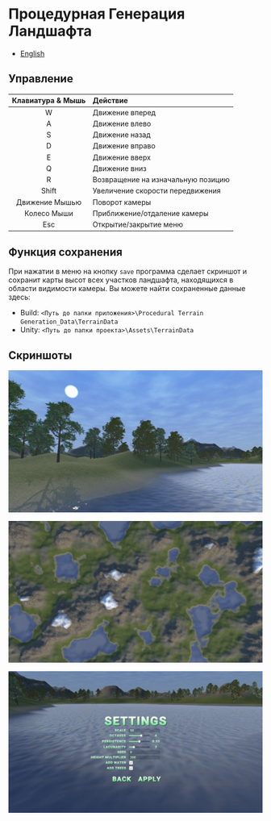 # Процедурная Генерация Ландшафта

- [English](README.md)

## Управление

| Клавиатура & Мышь | Действие |
|:-:|:-|
| W | Движение вперед |
| A | Движение влево |
| S | Движение назад |
| D | Движение вправо |
| E | Движение вверх |
| Q | Движение вниз |
| R | Возвращение на изначальную позицию |
| Shift | Увеличение скорости передвижения |
| Движение Мышью | Поворот камеры |
| Колесо Мыши | Приближение/отдаление камеры |
| Esc | Открытие/закрытие меню |

## Функция сохранения

При нажатии в меню на кнопку `save` программа сделает скриншот и сохранит карты высот всех участков ландшафта, находящихся в области видимости камеры. Вы можете найти сохраненные данные здесь:

- Build: `<Путь до папки приложения>\Procedural Terrain Generation_Data\TerrainData`
- Unity: `<Путь до папки проекта>\Assets\TerrainData`

## Скриншоты

![Screenshot_1](/Assets/Screenshots/Screenshot_1.png)

![Screenshot_3](/Assets/Screenshots/Screenshot_3.png)

![Screenshot_2](/Assets/Screenshots/Screenshot_2.png)
